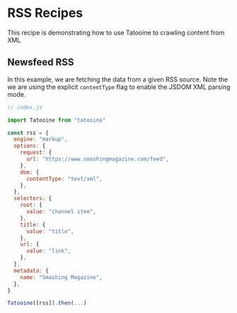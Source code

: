 # RSS Recipes

This recipe is demonstrating how to use Tatooine to crawling content from XML

## Newsfeed RSS

In this example, we are fetching the data from a given RSS source. Note the we are using the explicit `contentType` flag to enable the JSDOM XML parsing mode.

```js
// index.js

import Tatooine from "tatooine"

const rss = {
  engine: "markup",
  options: {
    request: {
      url: "https://www.smashingmagazine.com/feed",
    },
    dom: {
      contentType: "text/xml",
    },
  },
  selectors: {
    root: {
      value: "channel item",
    },
    title: {
      value: "title",
    },
    url: {
      value: "link",
    },
  },
  metadata: {
    name: "Smashing Magazine",
  },
}

Tatooine([rss]).then(...)
```

